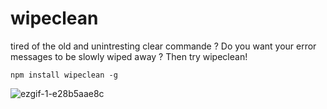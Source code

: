 # wipeclean

tired of the old and unintresting clear commande ? 
Do you want your error messages to be slowly wiped away ?
Then try wipeclean!

`npm install wipeclean -g` 

![ezgif-1-e28b5aae8c](https://user-images.githubusercontent.com/60259431/155228227-a429c2ae-a003-41d0-b8de-a6fa8b7413c7.gif)
